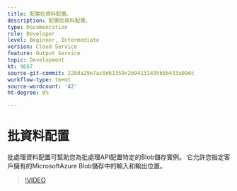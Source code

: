 ```yaml
---
title: 配置批資料配置。
description: 配置批資料配置。
type: Documentation
role: Developer
level: Beginner, Intermediate
version: Cloud Service
feature: Output Service
topic: Development
kt: 9667
source-git-commit: 228da29e7ac0d61359c2b94131495b5b433a09dc
workflow-type: tm+mt
source-wordcount: '42'
ht-degree: 0%

---
```


# 批資料配置

批處理資料配置可幫助您為批處理API配置特定的Blob儲存實例。 它允許您指定客戶擁有的MicrosoftAzure Blob儲存中的輸入和輸出位置。

>[!VIDEO](https://video.tv.adobe.com/v/340128/?quality=12&learn=on)
